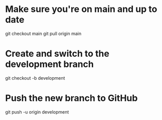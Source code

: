 # Make sure you're on main and up to date
git checkout main
git pull origin main

# Create and switch to the development branch
git checkout -b development

# Push the new branch to GitHub
git push -u origin development
